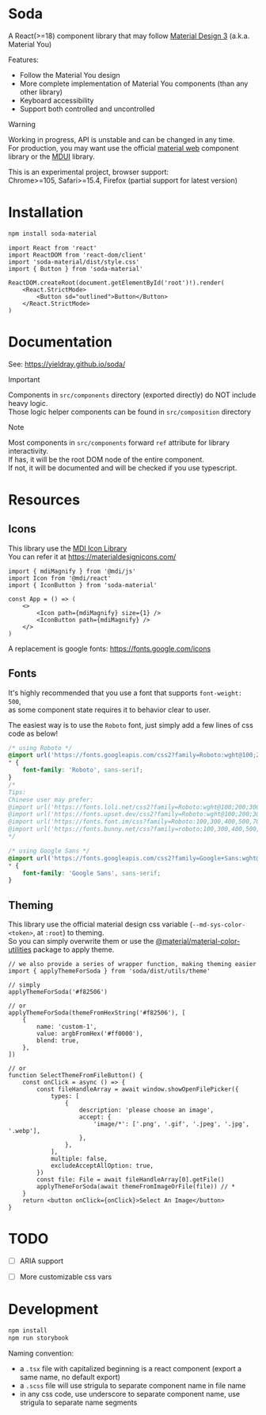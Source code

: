 # Soda

A React(>=18) component library that may follow [Material Design 3](https://m3.material.io/components) (a.k.a. Material You)

Features:

-   Follow the Material You design
-   More complete implementation of Material You components (than any other library)
-   Keyboard accessibility
-   Support both controlled and uncontrolled

> [!WARNING]  
> Working in progress, API is unstable and can be changed in any time.  
> For production, you may want use the official [material web](https://github.com/material-components/material-web) component library or the [MDUI](https://www.mdui.org/) library.

This is an experimental project, browser support:  
Chrome>=105, Safari>=15.4, Firefox (partial support for latest version)

# Installation

```sh
npm install soda-material
```

```tsx
import React from 'react'
import ReactDOM from 'react-dom/client'
import 'soda-material/dist/style.css'
import { Button } from 'soda-material'

ReactDOM.createRoot(document.getElementById('root')!).render(
    <React.StrictMode>
        <Button sd="outlined">Button</Button>
    </React.StrictMode>
)
```

# Documentation

See: <https://yieldray.github.io/soda/>

> [!IMPORTANT]  
> Components in `src/components` directory (exported directly) do NOT include heavy logic.  
> Those logic helper components can be found in `src/composition` directory

> [!NOTE]  
> Most components in `src/components` forward `ref` attribute for library interactivity.  
> If has, it will be the root DOM node of the entire component.  
> If not, it will be documented and will be checked if you use typescript.

# Resources

## Icons

This library use the [MDI Icon Library](https://pictogrammers.com/library/mdi/)  
You can refer it at <https://materialdesignicons.com/>

```tsx
import { mdiMagnify } from '@mdi/js'
import Icon from '@mdi/react'
import { IconButton } from 'soda-material'

const App = () => (
    <>
        <Icon path={mdiMagnify} size={1} />
        <IconButton path={mdiMagnify} />
    </>
)
```

A replacement is google fonts: <https://fonts.google.com/icons>

## Fonts

It's highly recommended that you use a font that supports `font-weight: 500`,  
as some component state requires it to behavior clear to user.

The easiest way is to use the `Roboto` font, just simply add a few lines of css code as below!

```css
/* using Roboto */
@import url('https://fonts.googleapis.com/css2?family=Roboto:wght@100;200;300;400;500;700;900&display=swap');
* {
    font-family: 'Roboto', sans-serif;
}
/*
Tips:
Chinese user may prefer:
@import url('https://fonts.loli.net/css2?family=Roboto:wght@100;200;300;400;500;700;900&display=swap');
@import url('https://fonts.upset.dev/css2?family=Roboto:wght@100;200;300;400;500;700;900&display=swap');
@import url('https://fonts.font.im/css?family=Roboto:100,300,400,500,700,900');
@import url('https://fonts.bunny.net/css?family=roboto:100,300,400,500,700,900');
*/

/* using Google Sans */
@import url('https://fonts.googleapis.com/css2?family=Google+Sans:wght@100;200;300;400;500;700;900&display=swap');
* {
    font-family: 'Google Sans', sans-serif;
}
```

## Theming

This library use the official material design css variable (`--md-sys-color-<token>`, at `:root`) to theming.  
So you can simply overwrite them or use the [@material/material-color-utilities](https://github.com/material-foundation/material-color-utilities/tree/main/typescript) package to apply theme.

```tsx
// we also provide a series of wrapper function, making theming easier
import { applyThemeForSoda } from 'soda/dist/utils/theme'

// simply
applyThemeForSoda('#f82506')

// or
applyThemeForSoda(themeFromHexString('#f82506'), [
    {
        name: 'custom-1',
        value: argbFromHex('#ff0000'),
        blend: true,
    },
])

// or
function SelectThemeFromFileButton() {
    const onClick = async () => {
        const fileHandleArray = await window.showOpenFilePicker({
            types: [
                {
                    description: 'please choose an image',
                    accept: {
                        'image/*': ['.png', '.gif', '.jpeg', '.jpg', '.webp'],
                    },
                },
            ],
            multiple: false,
            excludeAcceptAllOption: true,
        })
        const file: File = await fileHandleArray[0].getFile()
        applyThemeForSoda(await themeFromImageOrFile(file)) // *
    }
    return <button onClick={onClick}>Select An Image</button>
}
```

# TODO

-   [ ] ARIA support

-   [ ] More customizable css vars

# Development

```sh
npm install
npm run storybook
```

Naming convention:

-   a `.tsx` file with capitalized beginning is a react component (export a same name, no default export)
-   a `.scss` file will use strigula to separate component name in file name
-   in any css code, use underscore to separate component name, use strigula to separate name segments
